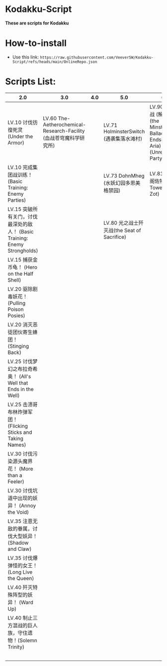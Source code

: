 # Kodakku-Script

**These are scripts for Kodakku**


# How-to-install


- Use this link: `https://raw.githubusercontent.com/VeeverSW/Kodakku-Script/refs/heads/main/OnlineRepo.json`

#

# Scripts List:


| 2.0 | 3.0 | 4.0 | 5.0 | 6.0 | 7.0|
| - | - | - | - | - | - |
| LV.10 讨伐彷徨死灵(Under the Armor)  | LV.60 The-Aetherochemical-Research-Facility (血战苍穹魔科学研究所)  |   | LV.71 HolminsterSwitch (遇袭集落水滩村) | LV.90 终极之战 (解限用) (the Minstrel's Ballad: Endsinger's Aria) (Unrestricted Party Only )| LV.100 Yuweyawata Field Station |
| LV.10 完成集团战训练！ (Basic Training: Enemy Parties)  |   |   | LV.73 DohnMheg (水妖幻园多恩美格禁园)  | LV.81 异形楼阁佐特塔 (the Tower of Zot)  | LV.99 佐拉加歼灭战 (Everkeep) |
| LV.15 突破所有关门，讨伐最深处的敌人！ (Basic Training: Enemy Strongholds)  |   |   | LV.80 光之战士歼灭战(the Seat of Sacrifice)  |   |  |
| LV.15 捕获金币龟！ (Hero on the Half Shell)  |   |   |   |   |  |
| LV.20 驱除剧毒妖花！ (Pulling Poison Posies)  |   |   |   |   |  |
| LV.20 消灭恶徒团伙寄生蜂团！ (Stinging Back)  |   |   |   |   |  |
| LV.25 讨伐梦幻之布拉奇希奥！ (All's Well that Ends in the Well)  |   |   |   |   |  |
| LV.25 击溃哥布林炸弹军团！ (Flicking Sticks and Taking Names)  |   |   |   |   |  |
| LV.30 讨伐污染源头魔界花！ (More than a Feeler)  |   |   |   |   |  |
| LV.30 讨伐坑道中出现的妖异！ (Annoy the Void)  |   |   |   |   |  |
| LV.35 注意无敌的眷属，讨伐大型妖异！ (Shadow and Claw)  |   |   |   |   |  |
| LV.35 讨伐爆弹怪的女王！ (Long Live the Queen)  |   |   |   |   |  |
| LV.40 歼灭特殊阵型的妖异！ (Ward Up)  |   |   |   |   |  |
| LV.40 制止三方混战的巨人族，守住遗物！(Solemn Trinity)  |   |   |   |   |  |
|   |   |   |   |   |  |
|   |   |   |   |   |  |
|   |   |   |   |   |  |
|   |   |   |   |   |  |
|   |   |   |   |   |  |
